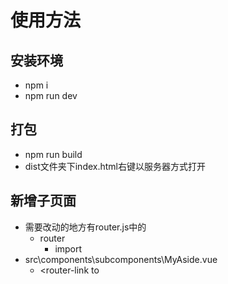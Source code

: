 # 使用方法
## 安装环境
  - npm i
  - npm run dev

## 打包
  - npm run build
  - dist文件夹下index.html右键以服务器方式打开

## 新增子页面
- 需要改动的地方有router.js中的
  - router
    - import
- src\components\subcomponents\MyAside.vue
  - <router-link to